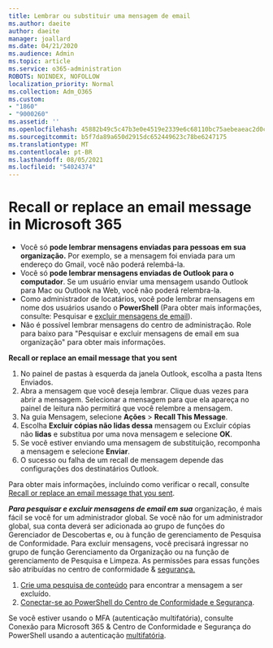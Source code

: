 ```yaml
---
title: Lembrar ou substituir uma mensagem de email
ms.author: daeite
author: daeite
manager: joallard
ms.date: 04/21/2020
ms.audience: Admin
ms.topic: article
ms.service: o365-administration
ROBOTS: NOINDEX, NOFOLLOW
localization_priority: Normal
ms.collection: Adm_O365
ms.custom:
- "1860"
- "9000260"
ms.assetid: ''
ms.openlocfilehash: 45882b49c5c47b3e0e4519e2339e6c68110bc75aebeaeac2d0ccd009bdfa3f7e
ms.sourcegitcommit: b5f7da89a650d2915dc652449623c78be6247175
ms.translationtype: MT
ms.contentlocale: pt-BR
ms.lasthandoff: 08/05/2021
ms.locfileid: "54024374"
---
```

# <a name="recall-or-replace-an-email-message-in-microsoft-365"></a>Recall or replace an email message in Microsoft 365

- Você só **pode lembrar mensagens enviadas para pessoas em sua organização.** Por exemplo, se a mensagem foi enviada para um endereço do Gmail, você não poderá relembá-la.
- Você só **pode lembrar mensagens enviadas de Outlook para o computador**. Se um usuário enviar uma mensagem usando Outlook para Mac ou Outlook na Web, você não poderá relembra-la.
- Como administrador de locatários, você pode lembrar mensagens em nome dos usuários usando o **PowerShell** (Para obter mais informações, consulte: Pesquisar e [excluir mensagens de email](https://docs.microsoft.com/microsoft-365/compliance/search-for-and-delete-messages-in-your-organization)).
- Não é possível lembrar mensagens do centro de administração. Role para baixo para "Pesquisar e excluir mensagens de email em sua organização" para obter mais informações.

**Recall or replace an email message that you sent**

1. No painel de pastas à esquerda da janela Outlook, escolha a pasta Itens Enviados.
2. Abra a mensagem que você deseja lembrar. Clique duas vezes para abrir a mensagem. Selecionar a mensagem para que ela apareça no painel de leitura não permitirá que você relembre a mensagem.
3. Na guia Mensagem, selecione **Ações**  >  **Recall This Message**.
4. Escolha **Excluir cópias não lidas dessa** mensagem ou Excluir cópias não **lidas** e substitua por uma nova mensagem e selecione **OK**.
5. Se você estiver enviando uma mensagem de substituição, recomponha a mensagem e selecione **Enviar**.
6. O sucesso ou falha de um recall de mensagem depende das configurações dos destinatários Outlook.

Para obter mais informações, incluindo como verificar o recall, consulte [Recall or replace an email message that you sent](https://support.office.com/article/35027f88-d655-4554-b4f8-6c0729a723a0).

***Para pesquisar e excluir mensagens de email em sua*** organização, é mais fácil se você for um administrador global. Se você não for um administrador global, sua conta deverá ser adicionada ao grupo de funções do Gerenciador de Descobertas e, ou à função de gerenciamento de Pesquisa de Conformidade. Para excluir mensagens, você precisará ingressar no grupo de função Gerenciamento da Organização ou na função de gerenciamento de Pesquisa e Limpeza. As permissões para essas funções são atribuídas no centro de conformidade & [segurança.](https://protection.office.com/)

1. [Crie uma pesquisa de conteúdo](https://docs.microsoft.com/microsoft-365/compliance/content-search) para encontrar a mensagem a ser excluído.
2. [Conectar-se ao PowerShell do Centro de Conformidade e Segurança](https://docs.microsoft.com/powershell/exchange/office-365-scc/connect-to-scc-powershell/connect-to-scc-powershell).

Se você estiver usando o MFA (autenticação multifatória), consulte Conexão para Microsoft 365 & Centro de Conformidade e Segurança do PowerShell usando a autenticação [multifatória](https://docs.microsoft.com/powershell/exchange/office-365-scc/connect-to-scc-powershell/mfa-connect-to-scc-powershell).

